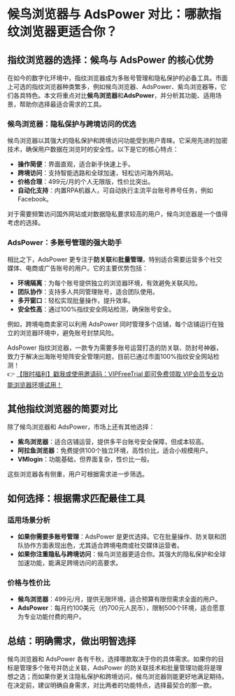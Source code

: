 # 候鸟浏览器与 AdsPower 对比：哪款指纹浏览器更适合你？

## 指纹浏览器的选择：候鸟与 AdsPower 的核心优势

在如今的数字化环境中，指纹浏览器成为多账号管理和隐私保护的必备工具。市面上可选的指纹浏览器种类繁多，例如候鸟浏览器、AdsPower、紫鸟浏览器等，它们各具特色。本文将重点对比**候鸟浏览器**和**AdsPower**，并分析其功能、适用场景，帮助你选择最适合需求的工具。

### 候鸟浏览器：隐私保护与跨境访问的优选

候鸟浏览器以其强大的隐私保护和跨境访问功能受到用户青睐。它采用先进的加密技术，确保用户数据在浏览时的安全性。以下是它的核心特点：

- **操作简便**：界面直观，适合新手快速上手。
- **跨境访问**：支持智能选路和全球加速，轻松访问海外网站。
- **价格合理**：499元/月的个人无限版，性价比突出。
- **自动化支持**：内置RPA机器人，可自动执行主流平台账号养号任务，例如Facebook。

对于需要频繁访问国外网站或对数据隐私要求较高的用户，候鸟浏览器是一个值得考虑的选择。

### AdsPower：多账号管理的强大助手

相比之下，AdsPower 更专注于**防关联**和**批量管理**，特别适合需要运营多个社交媒体、电商或广告账号的用户。它的主要优势包括：

- **环境隔离**：为每个账号提供独立的浏览器环境，有效避免关联风险。
- **团队协作**：支持多人共同管理账号，适合团队使用。
- **多开窗口**：轻松实现批量操作，提升效率。
- **安全性高**：通过100%指纹安全网站检测，确保账号安全。

例如，跨境电商卖家可以利用 AdsPower 同时管理多个店铺，每个店铺运行在独立的浏览器环境中，避免账号封禁风险。

AdsPower 指纹浏览器，一款专为需要多账号运营打造的防关联、防封号神器，致力于解决出海账号矩阵安全管理问题，目前已通过市面100%指纹安全网站检测！  
👉 [【限时福利】戳我或使用邀请码：VIPFreeTrial 即可免费领取 VIP会员专业功能浏览器环境试用！](https://bit.ly/adspower_free)

## 其他指纹浏览器的简要对比

除了候鸟浏览器和 AdsPower，市场上还有其他选择：

- **紫鸟浏览器**：适合店铺运营，提供多平台账号安全保障，但成本较高。
- **阿拉鱼浏览器**：免费提供100个独立环境，高性价比，适合小规模用户。
- **VMlogin**：功能基础，但界面复杂，性价比一般。

这些浏览器各有侧重，用户可根据需求进一步筛选。

## 如何选择：根据需求匹配最佳工具

### 适用场景分析

- **如果你需要多账号管理**：AdsPower 是更优选择。它在批量操作、防关联和团队协作方面表现出色，尤其适合跨境电商或社交媒体运营者。
- **如果你注重隐私与跨境访问**：候鸟浏览器更适合你。其强大的隐私保护和全球加速功能，能满足跨境访问的高要求。

### 价格与性价比

- **候鸟浏览器**：499元/月，提供无限环境，适合预算有限但需求全面的用户。
- **AdsPower**：每月约100美元（约700元人民币），限制500个环境，适合愿意为专业功能付费的用户。

## 总结：明确需求，做出明智选择

候鸟浏览器和 AdsPower 各有千秋，选择哪款取决于你的具体需求。如果你的目标是管理多个账号并防止关联，AdsPower 的防关联技术和批量管理功能将是理想之选；而如果你更关注隐私保护和跨境访问，候鸟浏览器则能更好地满足期待。在决定前，建议明确自身需求，对比两者的功能特点，选择最契合的那一款。